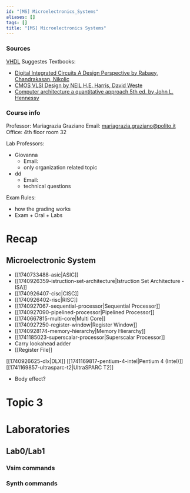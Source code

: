 ```yaml
---
id: "[MS] Microelectronics_Systems"
aliases: []
tags: []
title: "[MS] Microelectronics Systems"
---
```


### Sources 
[VHDL](http://yang.zone/podongii_X2/html/technote/TOOL/MANUAL/21i_doc/data/fndtn/vhd/vhd10_3.htm)
Suggestes Textbooks:
 - [Digital Integrated Circuits A Design Perspective by Rabaey, Chandrakasan, Nikolic ](https://openlibrary.org/works/OL26437434W/Digital_Integrated_Circuits?edition=key%3A/books/OL35720852M)
 - [CMOS VLSI Design by NEIL H.E. Harris, David Weste](https://openlibrary.org/works/OL9402217W/CMOS_VLSI_DESIGN?edition=key%3A/books/OL10460377M)
 - [Computer architecture a quantitative approach 5th ed. by John L. Hennessy](https://openlibrary.org/works/OL16184111W/Computer_architecture?edition=key%3A/books/OL25060968M)
### Course info 
Professor: Mariagrazia Graziano 
Email: [mariagrazia.graziano@polito.it](mailto::mariagrazia.graziano@polito.it)
Office: 4th floor room 32 

Lab Professors:
 - Giovanna
    - Email:
    - only organization related topic
 - dd
    - Email:
    - technical questions

Exam Rules:
 - how the grading works 
 - Exam + Oral + Labs

# Recap 

## Microelectronic System

- [[1740733488-asic|ASIC]]
- [[1740926359-istruction-set-architecture|Istruction Set Architecture - ISA]]
- [[1740926407-cisc|CISC]] 
- [[1740926402-risc|RISC]] 
- [[1740927067-sequential-processor|Sequential Processor]]
- [[1740927090-pipelined-processor|Pipelined Processor]]
- [[1740667815-multi-core|Multi Core]]
- [[1740927250-register-window|Register Window]]
- [[1740928174-memory-hierarchy|Memory Hierarchy]]
- [[1741185023-superscalar-processor|Superscalar Processor]]
- Carry lookahead adder
- [[Register File]]

[[1740926625-dlx|DLX]]
[[1741169817-pentium-4-intel|Pentium 4 (Intel)]]
[[1741169857-ultrasparc-t2|UltraSPARC T2]]


- Body effect?

# Topic 3
# Laboratories 
## Lab0/Lab1
### Vsim commands
### Synth commands
